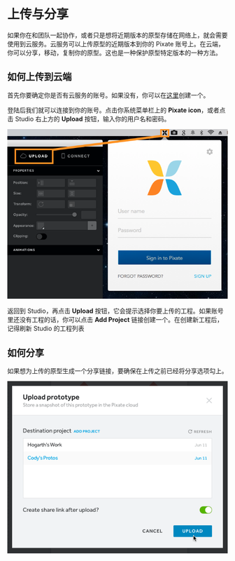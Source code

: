# 上传与分享

如果你在和团队一起协作，或者只是想将近期版本的原型存储在网络上，就会需要使用到云服务。云服务可以上传原型的近期版本到你的 Pixate 账号上。在云端，你可以分享，移动，复制你的原型。这也是一种保护原型特定版本的一种方法。

## 如何上传到云端

首先你要确定你是否有云服务的账号。如果没有，你可以在[这里](https://app.pixate.com/signup)创建一个。

登陆后我们就可以连接到你的账号。点击你系统菜单栏上的 **Pixate icon**，或者点击 Studio 右上方的 **Upload** 按钮，输入你的用户名和密码。

![](images/upload-and-share1.png)

返回到 Studio，再点击 **Upload** 按钮，它会提示选择你要上传的工程。如果账号里还没有工程的话，你可以点击 **Add Project** 链接创建一个。在创建新工程后，记得刷新 Studio 的工程列表

## 如何分享

如果想为上传的原型生成一个分享链接，要确保在上传之前已经将分享选项勾上。

![](images/upload-and-share2.png)
